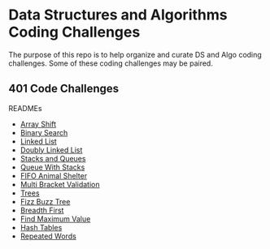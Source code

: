 # Data Structures and Algorithms Coding Challenges

The purpose of this repo is to help organize and curate DS and Algo coding challenges. Some of these coding challenges may be paired.

## 401 Code Challenges

READMEs
* [Array Shift](https://github.com/stephenchu530/data-structures-and-algorithms/blob/master/CodeChallenges401/docs/ArrayShift.md)
* [Binary Search](https://github.com/stephenchu530/data-structures-and-algorithms/blob/master/CodeChallenges401/docs/BinarySearch.md)
* [Linked List](https://github.com/stephenchu530/data-structures-and-algorithms/blob/master/CodeChallenges401/docs/LinkedList.md)
* [Doubly Linked List](https://github.com/stephenchu530/data-structures-and-algorithms/blob/master/CodeChallenges401/docs/DoublyLinkedList.md)
* [Stacks and Queues](https://github.com/stephenchu530/data-structures-and-algorithms/blob/master/stacksandqueues/docs/StacksandQueues.md)
* [Queue With Stacks](https://github.com/stephenchu530/data-structures-and-algorithms/blob/master/QueueWithStacks/docs/QueueWithStacks.md)
* [FIFO Animal Shelter](https://github.com/stephenchu530/data-structures-and-algorithms/blob/master/fifoAnimalShelter/docs/fifoAnimalShelter.md)
* [Multi Bracket Validation](https://github.com/stephenchu530/data-structures-and-algorithms/blob/master/MultiBracketValidation/docs/MultiBracketValidation.md)
* [Trees](https://github.com/stephenchu530/data-structures-and-algorithms/blob/master/Tree/docs/Tree.md)
* [Fizz Buzz Tree](https://github.com/stephenchu530/data-structures-and-algorithms/blob/master/FizzBuzzTree/docs/FizzBuzzTree.md)
* [Breadth First](https://github.com/stephenchu530/data-structures-and-algorithms/blob/master/Tree/docs/BreadthFirst.md)
* [Find Maximum Value](https://github.com/stephenchu530/data-structures-and-algorithms/blob/master/Tree/docs/FindMaximumValue.md)
* [Hash Tables](https://github.com/stephenchu530/data-structures-and-algorithms/blob/master/HashTable/docs/HashTable.md)
* [Repeated Words](https://github.com/stephenchu530/data-structures-and-algorithms/blob/master/RepeatedWord/docs/RepeatedWord.md)

